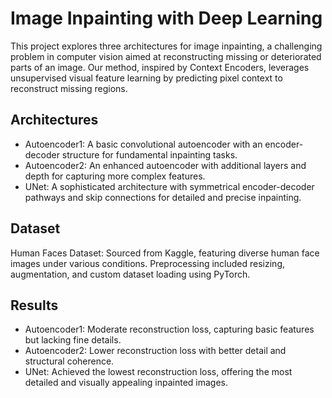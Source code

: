 # Image Inpainting with Deep Learning
This project explores three architectures for image inpainting, a challenging problem in computer vision aimed at reconstructing missing or deteriorated parts of an image. Our method, inspired by Context Encoders, leverages unsupervised visual feature learning by predicting pixel context to reconstruct missing regions.

## Architectures
- Autoencoder1: A basic convolutional autoencoder with an encoder-decoder structure for fundamental inpainting tasks.
- Autoencoder2: An enhanced autoencoder with additional layers and depth for capturing more complex features.
- UNet: A sophisticated architecture with symmetrical encoder-decoder pathways and skip connections for detailed and precise inpainting.
  
## Dataset
Human Faces Dataset: Sourced from Kaggle, featuring diverse human face images under various conditions. Preprocessing included resizing, augmentation, and custom dataset loading using PyTorch.

## Results
- Autoencoder1: Moderate reconstruction loss, capturing basic features but lacking fine details.
- Autoencoder2: Lower reconstruction loss with better detail and structural coherence.
- UNet: Achieved the lowest reconstruction loss, offering the most detailed and visually appealing inpainted images.
